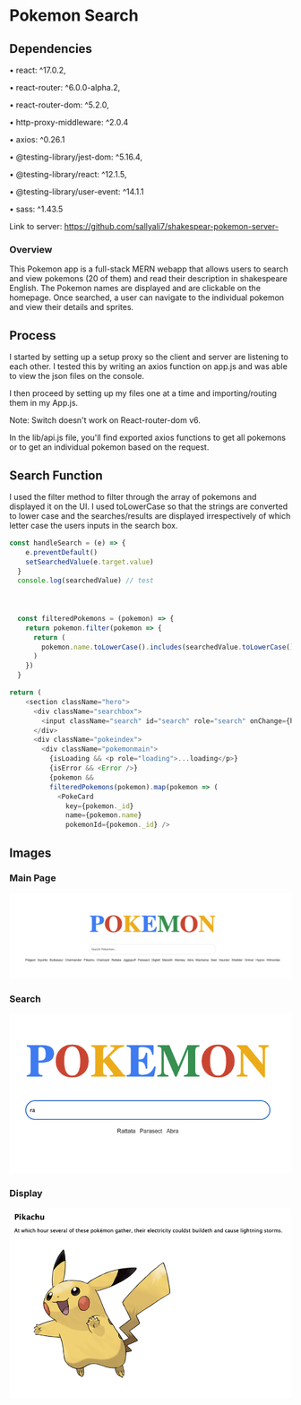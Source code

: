 # Pokemon Search #

## Dependencies ##

• react: ^17.0.2,

• react-router: ^6.0.0-alpha.2,

• react-router-dom: ^5.2.0,

• http-proxy-middleware: ^2.0.4

• axios: ^0.26.1

• @testing-library/jest-dom: ^5.16.4,

• @testing-library/react: ^12.1.5,

• @testing-library/user-event: ^14.1.1

• sass: ^1.43.5


Link to server: https://github.com/sallyali7/shakespear-pokemon-server-

### Overview ###

This Pokemon app is a full-stack MERN webapp that allows users to search and view pokemons (20 of them) and read their description in shakespeare English. The Pokemon names are displayed and are clickable on the homepage. Once searched, a user can navigate to the individual pokemon and view their details and sprites.
 

## Process ##

I started by setting up a setup proxy so the client and server are listening to each other. I tested this by writing an axios function on app.js and was able to view the json files on the console. 

I then proceed by setting up my files one at a time and importing/routing them in my App.js. 

Note: Switch doesn't work on React-router-dom v6.

In the lib/api.js file, you'll find exported axios functions to get all pokemons or to get an individual pokemon based on the request.

## Search Function ##

I used the filter method to filter through the array of pokemons and displayed it on the UI. I used toLowerCase so that the strings are converted to lower case and the searches/results are displayed irrespectively of which letter case the users inputs in the search box.

```js
const handleSearch = (e) => {
    e.preventDefault()
    setSearchedValue(e.target.value)
  }
  console.log(searchedValue) // test



  const filteredPokemons = (pokemon) => {
    return pokemon.filter(pokemon => {
      return (
        pokemon.name.toLowerCase().includes(searchedValue.toLowerCase()) 
      )
    })
  }
```

```js
return (
    <section className="hero">
      <div className="searchbox">
        <input className="search" id="search" role="search" onChange={handleSearch}  placeholder=" Search Pokemon.."/>
      </div>
      <div className="pokeindex">
        <div className="pokemonmain">
          {isLoading && <p role="loading">...loading</p>}
          {isError && <Error />}
          {pokemon &&
          filteredPokemons(pokemon).map(pokemon => (
            <PokeCard 
              key={pokemon._id}
              name={pokemon.name}
              pokemonId={pokemon._id} />

```
## Images ##
### Main Page ### 

![imagename](src/assets/mainpage.png)

### Search ### 

![imagename](src/assets/search.png)

### Display ###

![imagename](src/assets/display.png)







